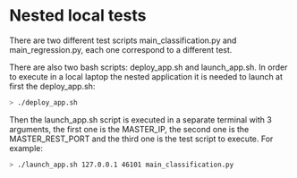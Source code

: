 # Nested local tests
There are two different test scripts main_classification.py and main_regression.py, each one correspond to a different test.

There are also two bash scripts: deploy_app.sh and launch_app.sh. In order to execute in a local laptop the nested application it is needed to launch at first the deploy_app.sh:
```bash
> ./deploy_app.sh
```
Then the launch_app.sh script is executed in a separate terminal with 3 arguments, the first one is the MASTER_IP, the second one is the MASTER_REST_PORT and the third one is the test script to execute. For example:
```bash
> ./launch_app.sh 127.0.0.1 46101 main_classification.py
```
